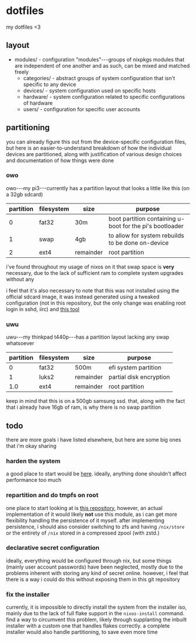 # dotfiles

my dotfiles <3

## layout

- modules/ - configuration "modules"---groups of nixpkgs modules that are independent of one
another and as such, can be mixed and matched freely
	- categories/ - abstract groups of system configuration that isn't specific to any
	device
	- devices/ - system configuration used on specific hosts
	- hardware/ - system configuration related to specific configurations of hardware
	- users/ - configuration for specific user accounts

## partitioning

you can already figure this out from the device-specific configuration files, but here is an
easier-to-understand breakdown of how the individual devices are partitioned, along with
justification of various design choices and documentation of how things were done

### owo

owo---my pi3---currently has a partition layout that looks a little like this (on a 32gb sdcard)

| partition | filesystem | size      | purpose                                                  |
|-----------|------------|-----------|----------------------------------------------------------|
| 0         | fat32      | 30m       | boot partition containing u-boot for the pi's bootloader |
| 1         | swap       | 4gb       | to allow for system rebuilds to be done on-device        |
| 2         | ext4       | remainder | root partition                                           |

i've found throughout my usage of nixos on it that swap space is **very** necessary, due to the
lack of sufficient ram to complete system upgrades without any

i feel that it's also necessary to note that this was not installed using the official sdcard
image, it was instead generated using a tweaked configuration (not in this repository, but the only
change was enabling root login in sshd, iirc) and [this
tool](https://github.com/nix-community/nixos-generators)

### uwu

uwu---my thinkpad t440p---has a partition layout lacking any swap whatsoever

| partition | filesystem | size      | purpose                 |
|-----------|------------|-----------|-------------------------|
| 0         | fat32      | 500m      | efi system partition    |
| 1         | luks2      | remainder | partial disk encryption |
| 1.0       | ext4       | remainder | root partition          |

keep in mind that this is on a 500gb samsung ssd. that, along with the fact that i already have
16gb of ram, is why there is no swap partition

## todo

there are more goals i have listed elsewhere, but here are some big ones that i'm okay sharing

### harden the system

a good place to start would be
[here](https://madaidans-insecurities.github.io/guides/linux-hardening.html). ideally, anything
done shouldn't affect performance too much

### repartition and do tmpfs on root

one place to start looking at is [this
repository](https://github.com/nix-community/impermanence), however, an actual implementation of it
would likely **not** use this module, as i can get more flexibility handling the persistence of it
myself. after implementing persistence, i should also consider switching to zfs and having `/nix/store` or
the entirety of `/nix` stored in a compressed zpool (with zstd.)

### declarative secret configuration

ideally, everything would be configured through nix, but some things (mainly user account
passwords) have been neglected, mostly due to the problems inherent with storing any kind of secret
online. however, i feel that there is a way i could do this without exposing them in this git
repository

### fix the installer

currently, it is impossible to directly install the system from the installer iso, mainly due to
the lack of full flake support in the `nixos-install` command. find a way to circumvent this
problem, likely through supplanting the inbuilt installer with a custom one that handles flakes
correctly. a complete installer would also handle partitioning, to save even more time

